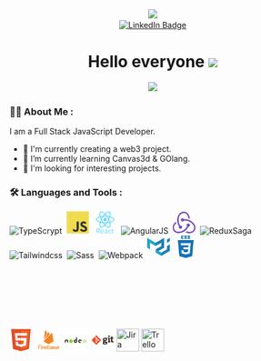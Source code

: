 <div id="header" align="center">
  <img src="https://media.giphy.com/media/SvFocn0wNMx0iv2rYz/giphy.gif" width="150"/>
</div>
<div id="header" align="center">
   <a href="https://www.linkedin.com/in/ihor-nikolaienko-2b0a1a1a5/" target=”_blank” >
    <img src="https://img.shields.io/badge/LinkedIn-blue?logo=linkedin&link=https%3A%2F%2Fwww.linkedin.com%2Fin%2Fihor-nikolaienko-2b0a1a1a5%2F" alt="LinkedIn Badge"/>
  </a>
</div>
 <h1 align="center">
  Hello everyone
  <img src="https://media.giphy.com/media/hvRJCLFzcasrR4ia7z/giphy.gif" width="30px"/>
</h1>

<div id="header" align="center">
  <img src="https://media.giphy.com/media/v1.Y2lkPTc5MGI3NjExa2drMWRmbnBjenViMnB0ODIyMmU5eGhlN29pMmNlODZscTI4M3V3dyZlcD12MV9pbnRlcm5hbF9naWZfYnlfaWQmY3Q9Zw/1GEATImIxEXVR79Dhk/giphy.gif" width="400"/>
</div>

### :man_technologist: About Me :

I am a Full Stack JavaScript Developer.

- 🔭 I'm currently creating a web3 project.
- 🌱 I’m currently learning Canvas3d & GOlang.
- 🤔 I'm looking for interesting projects.

### :hammer_and_wrench: Languages and Tools :

<div>
  <img src="https://cdn.jsdelivr.net/gh/devicons/devicon/icons/typescript/typescript-original.svg" title="TypeScrypt"  alt="TypeScrypt" width="40" height="40"/>&nbsp;
  <img src="https://github.com/devicons/devicon/blob/master/icons/javascript/javascript-original.svg" title="JavaScript" alt="JavaScript" width="40" height="40"/>&nbsp;
  <img src="https://github.com/devicons/devicon/blob/master/icons/react/react-original-wordmark.svg" title="React" alt="React" width="40" height="40"/>&nbsp;
   <img src="https://cdn.jsdelivr.net/gh/devicons/devicon/icons/angularjs/angularjs-original.svg" title="AngularJS" alt="AngularJS" width="40" height="40"/>&nbsp;
  <img src="https://github.com/devicons/devicon/blob/master/icons/redux/redux-original.svg" title="Redux" alt="Redux" width="40" height="40"/>&nbsp;
   <img src="https://user-images.githubusercontent.com/36799589/69492522-e6b41b80-0ec9-11ea-90d3-b37bacad7ca8.png" title="ReduxSaga" alt="ReduxSaga" width="60" height="40"/>&nbsp;
  <img src="https://cdn.jsdelivr.net/gh/devicons/devicon/icons/tailwindcss/tailwindcss-plain.svg" title="Tailwindcss" alt="Tailwindcss" width="40" height="40"/>&nbsp;
  <img src="https://cdn.jsdelivr.net/gh/devicons/devicon/icons/sass/sass-original.svg" title="Sass" alt="Sass" width="40" height="40"/>&nbsp;
  <img src="https://cdn.jsdelivr.net/gh/devicons/devicon/icons/webpack/webpack-original.svg" title="Webpack" alt="Webpack" width="40" height="40"/>&nbsp;
  <img src="https://github.com/devicons/devicon/blob/master/icons/materialui/materialui-original.svg" title="Material UI" alt="Material UI" width="40" height="40"/>&nbsp;
  <img src="https://github.com/devicons/devicon/blob/master/icons/css3/css3-plain-wordmark.svg"  title="CSS3" alt="CSS" width="40" height="40"/>&nbsp;
  <svg viewBox="0 0 561 132" fill="none" xmlns="http://www.w3.org/2000/svg" class="fill-current h-full w-auto"><title>wagmi logo</title><path d="M561 12C561 18.6274 555.627 24 549 24C542.373 24 537 18.6274 537 12C537 5.37259 542.373 0 549 0C555.627 0 561 5.37259 561 12Z" fill="inherit"></path><path d="M414 105C418.971 105 423 100.971 423 96V60C423 55.0294 427.029 51 432 51H450C454.971 51 459 55.0294 459 60V96C459 100.971 463.029 105 468 105C472.971 105 477 100.971 477 96V60C477 55.0294 481.029 51 486 51H504C508.971 51 513 55.0294 513 60V96C513 100.971 517.029 105 522 105H549C553.971 105 558 100.971 558 96V42C558 37.0294 553.971 33 549 33C544.029 33 540 37.0294 540 42V82.5C540 84.9853 537.985 87 535.5 87C533.015 87 531 84.9853 531 82.5V42C531 37.0294 526.971 33 522 33H414C409.029 33 405 37.0294 405 42V96C405 100.971 409.029 105 414 105Z" fill="inherit"></path><path fill-rule="evenodd" clip-rule="evenodd" d="M27 87C22.0294 87 18 82.9706 18 78V42C18 37.0294 13.9706 33 9 33C4.02943 33 0 37.0294 0 42V96C0 100.971 4.02943 105 9 105H117C121.971 105 126 100.971 126 96V60C126 55.0294 130.029 51 135 51H238.5C240.985 51 243 53.0147 243 55.5C243 57.9853 240.985 60 238.5 60H144C139.029 60 135 64.0294 135 69V96C135 100.971 139.029 105 144 105H252C256.971 105 261 100.971 261 96V42C261 37.0294 256.971 33 252 33H117C112.029 33 108 37.0294 108 42V78C108 82.9706 103.971 87 99 87H81C76.0294 87 72 82.9706 72 78V42C72 37.0294 67.9706 33 63 33C58.0294 33 54 37.0294 54 42V78C54 82.9706 49.9706 87 45 87H27ZM243 82.5C243 84.9853 240.985 87 238.5 87H157.5C155.015 87 153 84.9853 153 82.5C153 80.0147 155.015 78 157.5 78H238.5C240.985 78 243 80.0147 243 82.5Z" fill="inherit"></path><path fill-rule="evenodd" clip-rule="evenodd" d="M270 96C270 100.971 274.029 105 279 105H373.5C375.985 105 378 107.015 378 109.5C378 111.985 375.985 114 373.5 114H279C274.029 114 270 118.029 270 123C270 127.971 274.029 132 279 132H387C391.971 132 396 127.971 396 123V42C396 37.0294 391.971 33 387 33H279C274.029 33 270 37.0294 270 42V96ZM297 51C292.029 51 288 55.0294 288 60V78C288 82.9706 292.029 87 297 87H369C373.971 87 378 82.9706 378 78V60C378 55.0294 373.971 51 369 51H297Z" fill="inherit"></path></svg>
  <img src="https://github.com/devicons/devicon/blob/master/icons/html5/html5-original.svg" title="HTML5" alt="HTML" width="40" height="40"/>&nbsp;
  <img src="https://github.com/devicons/devicon/blob/master/icons/firebase/firebase-plain-wordmark.svg" title="Firebase" alt="Firebase" width="40" height="40"/>&nbsp;
  <img src="https://github.com/devicons/devicon/blob/master/icons/nodejs/nodejs-original-wordmark.svg" title="NodeJS" alt="NodeJS" width="40" height="40"/>&nbsp;
  <img src="https://github.com/devicons/devicon/blob/master/icons/git/git-original-wordmark.svg" title="Git" **alt="Git" width="40" height="40"/>
  <img src="https://cdn.jsdelivr.net/gh/devicons/devicon/icons/jira/jira-original.svg" title="Jira" **alt="Jira" width="40" height="40"/>
  <img src="https://cdn.jsdelivr.net/gh/devicons/devicon/icons/trello/trello-plain-wordmark.svg" title="Trello" **alt="Trello" width="40" height="40"/>
</div>
